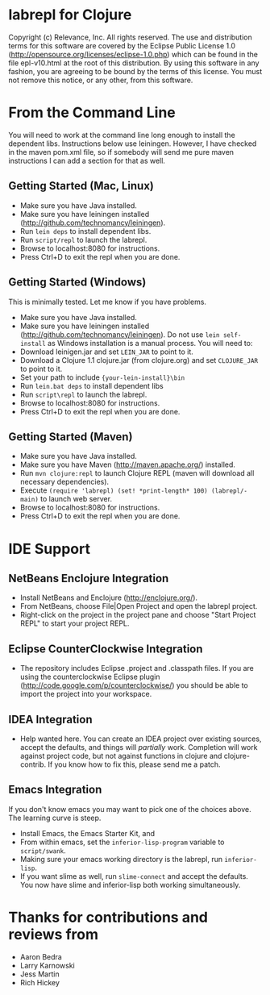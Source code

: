 # labrepl for Clojure

Copyright (c) Relevance, Inc. All rights reserved.
The use and distribution terms for this software are covered by the
Eclipse Public License 1.0 (http://opensource.org/licenses/eclipse-1.0.php)
which can be found in the file epl-v10.html at the root of this distribution.
By using this software in any fashion, you are agreeing to be bound by
the terms of this license.
You must not remove this notice, or any other, from this software.

# From the Command Line

You will need to work at the command line long enough to install the
dependent libs. Instructions below use leiningen. However, I have
checked in the maven pom.xml file, so if somebody will send me pure
maven instructions I can add a section for that as well.

## Getting Started (Mac, Linux)

* Make sure you have Java installed.
* Make sure you have leiningen installed (http://github.com/technomancy/leiningen).
* Run `lein deps` to install dependent libs.
* Run `script/repl` to launch the labrepl.
* Browse to localhost:8080 for instructions.
* Press Ctrl+D to exit the repl when you are done.

## Getting Started (Windows)

This is minimally tested. Let me know if you have problems.

* Make sure you have Java installed.
* Make sure you have leiningen installed (http://github.com/technomancy/leiningen). Do not use `lein self-install` as Windows installation is a manual process. You will need to:
* Download leinigen.jar and set `LEIN_JAR` to point to it.
* Download a Clojure 1.1 clojure.jar (from clojure.org) and set `CLOJURE_JAR` to point to it.
* Set your path to include `{your-lein-install}\bin`
* Run `lein.bat deps` to install dependent libs
* Run `script\repl` to launch the labrepl.
* Browse to localhost:8080 for instructions.
* Press Ctrl+D to exit the repl when you are done.

## Getting Started (Maven)

* Make sure you have Java installed.
* Make sure you have Maven (http://maven.apache.org/) installed.
* Run `mvn clojure:repl` to launch Clojure REPL (maven will download all necessary
  dependencies).
* Execute `(require 'labrepl) (set! *print-length* 100) (labrepl/-main)` to launch web
  server.
* Browse to localhost:8080 for instructions.
* Press Ctrl+D to exit the repl when you are done.

# IDE Support

## NetBeans Enclojure Integration

* Install NetBeans and  Enclojure (http://enclojure.org/). 
* From NetBeans, choose File|Open Project and open the labrepl project.
* Right-click on the project in the project pane and choose "Start Project REPL" to start your project REPL.

## Eclipse CounterClockwise Integration

* The repository includes Eclipse .project and .classpath files. If you are using the counterclockwise Eclipse plugin (http://code.google.com/p/counterclockwise/) you should be able to import the project into your workspace.

## IDEA Integration

* Help wanted here. You can create an IDEA project over existing sources, accept the defaults, and things will *partially* work. Completion will work against project code, but not against functions in clojure and clojure-contrib. If you know how to fix this, please send me a patch.

## Emacs Integration

If you don't know emacs you may want to pick one of the choices above. The learning curve is steep.

* Install Emacs, the Emacs Starter Kit, and 
* From within emacs, set the `inferior-lisp-program` variable to `script/swank`. 
* Making sure your emacs working directory is the labrepl, run `inferior-lisp`.
* If you want slime as well, run `slime-connect` and accept the defaults. You now have slime and inferior-lisp both working simultaneously.

# Thanks for contributions and reviews from

* Aaron Bedra
* Larry Karnowski
* Jess Martin
* Rich Hickey


 
